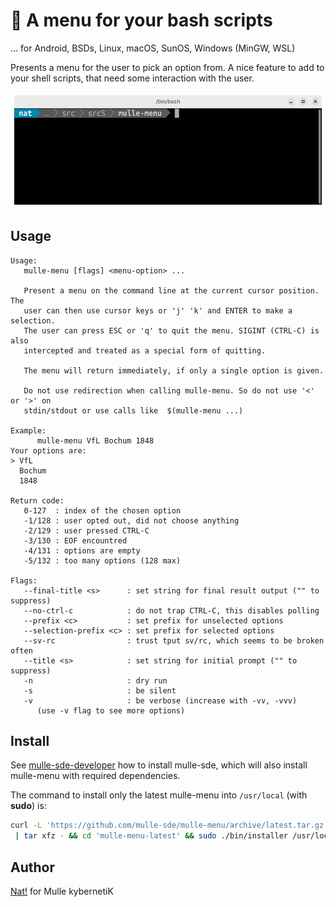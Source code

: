 # 🍟 A menu for your bash scripts

... for Android, BSDs, Linux, macOS, SunOS, Windows (MinGW, WSL)

Presents a menu for the user to pick an option from. A nice feature to add
to your shell scripts, that need some interaction with the user.

![GIF](opti.gif)







## Usage

```
Usage:
   mulle-menu [flags] <menu-option> ...

   Present a menu on the command line at the current cursor position. The
   user can then use cursor keys or 'j' 'k' and ENTER to make a selection.
   The user can press ESC or 'q' to quit the menu. SIGINT (CTRL-C) is also
   intercepted and treated as a special form of quitting.

   The menu will return immediately, if only a single option is given.

   Do not use redirection when calling mulle-menu. So do not use '<' or '>' on
   stdin/stdout or use calls like  $(mulle-menu ...)

Example:
      mulle-menu VfL Bochum 1848
Your options are:
> VfL
  Bochum
  1848

Return code:
   0-127  : index of the chosen option
   -1/128 : user opted out, did not choose anything
   -2/129 : user pressed CTRL-C
   -3/130 : EOF encountred
   -4/131 : options are empty
   -5/132 : too many options (128 max)

Flags:
   --final-title <s>      : set string for final result output ("" to suppress)
   --no-ctrl-c            : do not trap CTRL-C, this disables polling
   --prefix <c>           : set prefix for unselected options
   --selection-prefix <c> : set prefix for selected options
   --sv-rc                : trust tput sv/rc, which seems to be broken often
   --title <s>            : set string for initial prompt ("" to suppress)
   -n                     : dry run
   -s                     : be silent
   -v                     : be verbose (increase with -vv, -vvv)
      (use -v flag to see more options)

```








## Install

See [mulle-sde-developer](//github.com/mulle-sde/mulle-sde-developer) how to
install mulle-sde, which will also install mulle-menu with required
dependencies.

The command to install only the latest mulle-menu into
`/usr/local` (with **sudo**) is:

``` bash
curl -L 'https://github.com/mulle-sde/mulle-menu/archive/latest.tar.gz' \
 | tar xfz - && cd 'mulle-menu-latest' && sudo ./bin/installer /usr/local
```



## Author

[Nat!](https://mulle-kybernetik.com/weblog) for Mulle kybernetiK


